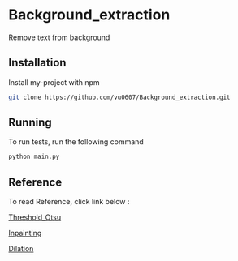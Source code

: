 # Background_extraction
Remove text from background





## Installation

Install my-project with npm

```bash
git clone https://github.com/vu0607/Background_extraction.git
```
    
## Running 

To run tests, run the following command

```bash
python main.py
```


## Reference
To read Reference, click link below :

[Threshold_Otsu](https://Stackoverflow.com)

[Inpainting](https://docs.opencv.org/4.x/df/d3d/tutorial_py_inpainting.html)

[Dilation](https://viblo.asia/p/xu-ly-anh-erosion-dilation-opening-closing-4dbZNpWq5YM)
